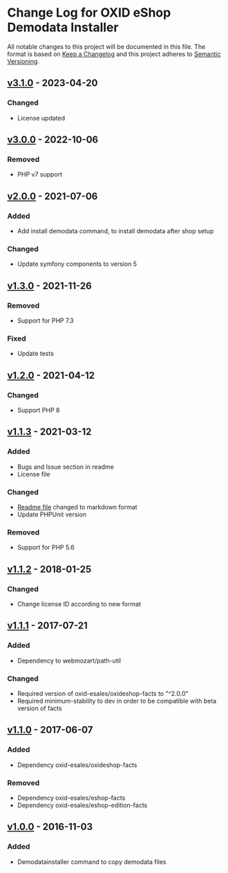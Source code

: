 # Change Log for OXID eShop Demodata Installer

All notable changes to this project will be documented in this file.
The format is based on [Keep a Changelog](http://keepachangelog.com/)
and this project adheres to [Semantic Versioning](http://semver.org/).

## [v3.1.0] - 2023-04-20

### Changed
- License updated

## [v3.0.0] - 2022-10-06

### Removed
- PHP v7 support

## [v2.0.0] - 2021-07-06

### Added
- Add install demodata command, to install demodata after shop setup

### Changed
- Update symfony components to version 5

## [v1.3.0] - 2021-11-26

### Removed
- Support for PHP 7.3

### Fixed
- Update tests

## [v1.2.0] - 2021-04-12

### Changed
- Support PHP 8

## [v1.1.3] - 2021-03-12

### Added
- Bugs and Issue section in readme
- License file

### Changed
- [Readme file](README.md) changed to markdown format
- Update PHPUnit version

### Removed
- Support for PHP 5.6

## [v1.1.2] - 2018-01-25

### Changed 
- Change license ID according to new format

## [v1.1.1] - 2017-07-21

### Added
- Dependency to webmozart/path-util

### Changed
- Required version of oxid-esales/oxideshop-facts to "^2.0.0"
- Required minimum-stability to dev in order to be compatible with beta version of facts

## [v1.1.0] - 2017-06-07

### Added
- Dependency oxid-esales/oxideshop-facts

### Removed
- Dependency oxid-esales/eshop-facts
- Dependency oxid-esales/eshop-edition-facts

## [v1.0.0] - 2016-11-03

### Added
- Demodatainstaller command to copy demodata files

[v3.1.0]: https://github.com/OXID-eSales/oxideshop-demodata-installer/compare/v3.0.0...v3.1.0
[v3.0.0]: https://github.com/OXID-eSales/oxideshop-demodata-installer/compare/v2.0.0...v3.0.0
[v2.0.0]: https://github.com/OXID-eSales/oxideshop-demodata-installer/compare/v1.3.0...v2.0.0
[v1.3.0]: https://github.com/OXID-eSales/oxideshop-demodata-installer/compare/v1.2.0...v1.3.0
[v1.2.0]: https://github.com/OXID-eSales/oxideshop-demodata-installer/compare/v1.1.3...v1.2.0
[v1.1.3]: https://github.com/OXID-eSales/oxideshop-demodata-installer/compare/v1.1.2...v1.1.3
[v1.1.2]: https://github.com/OXID-eSales/oxideshop-demodata-installer/compare/v1.1.1...v1.1.2
[v1.1.1]: https://github.com/OXID-eSales/oxideshop-demodata-installer/compare/v1.1.0...v1.1.1
[v1.1.0]: https://github.com/OXID-eSales/oxideshop-demodata-installer/compare/v1.0.0...v1.1.0
[v1.0.0]: https://github.com/OXID-eSales/oxideshop-demodata-installer/compare/v1.0.0...v1.0.0
